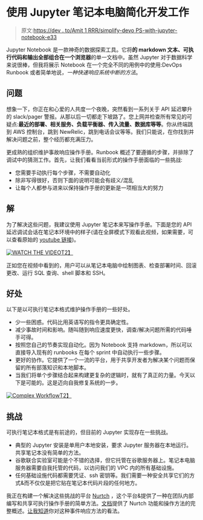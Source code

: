 # 使用 Jupyter 笔记本电脑简化开发工作

> 原文:[https://dev . to/Amit 1 RRR/simplify-devo PS-with-jupyter-notebook-e33](https://dev.to/amit1rrr/simplify-devops-with-jupyter-notebook-e33)

Jupyter Notebook 是一款神奇的数据探索工具。它将**的 markdown 文本、可执行代码和输出全部组合在一个浏览器**的单一文档中。虽然 Jupyter 对于数据科学来说很棒，但我将展示 Notebook 在一个完全不同的用例中的使用:DevOps Runbook 或者简单地说，*一种快速响应系统中断的方法*。

## [](#problem)问题

想象一下，你正在和心爱的人共度一个夜晚，突然看到一系列关于 API 延迟攀升的 slack/pager 警报。从那以后一切都走下坡路了。您上网并检查所有常见的可疑点:**最近的部署、相关服务、负载平衡器、传入流量、数据库等等**。你从终端跳到 AWS 控制台，跳到 NewRelic，跳到电话会议等等。我们只能说，在你找到并解决问题之前，整个经历都充满压力。

更成熟的组织维护事故响应操作手册。Runbook 概述了要遵循的步骤，并排除了调试中的猜测工作。首先，让我们看看当前形式的操作手册面临的一些挑战:

*   您需要手动执行每个步骤，不需要自动化
*   除非写得很好，否则下面的说明可能会有歧义/混乱
*   让每个人都参与进来以保持操作手册的更新是一项相当大的努力

## [](#solution)解

为了解决这些问题，我建议使用 Jupyter 笔记本来写操作手册。下面是您的 API 延迟调试会话在笔记本环境中的样子(请在全屏模式下观看此视频，如果需要，可以查看原始的 [youtube 链接](https://www.youtube.com/watch?v=vvLXSAHCGF8&feature=youtu.be&showinfo=1&rel=0))。

[![WATCH THE VIDEO](../Images/871cf838df3f0389066c56c07274c78e.png)T2】](https://www.youtube.com/watch?v=vvLXSAHCGF8)

正如您在视频中看到的，用户可以从笔记本电脑中绘制图表、检查部署时间、回滚更改、运行 SQL 查询、shell 脚本和 SSH。

## [](#benefits)好处

以下是以可执行笔记本格式维护操作手册的一些好处。

*   少一些困惑。代码比用英语写的指令更具确定性。
*   减少事故时间和影响。随叫随到响应速度更快，调查/解决问题所需的代码唾手可得。
*   按照您自己的节奏实现自动化。因为 Notebook 支持 markdown，所以可以直接导入现有的 runbooks 在每个 sprint 中自动执行一些步骤。
*   更好的协作。它提供了一个一流的平台，用于共享开发者为解决某个问题而保留的所有部落知识和本地脚本。
*   当我们将单个步骤结合起来构建更复杂的逻辑时，就有了真正的力量。今天以下是可能的。这是迈向自我修复系统的一步。

[![Complex Workflow](../Images/b8da2990ef143619ad0868496cc55b28.png)T2】](https://res.cloudinary.com/practicaldev/image/fetch/s--m5sc1sn5--/c_limit%2Cf_auto%2Cfl_progressive%2Cq_auto%2Cw_880/https://uploads-ssl.webflow.com/5adf07174a787c7249ade79f/5b0ff5c76249257adda9ed3b_screen-shot-2018-03-27-at-10-08-18-am.png)

## [](#challenges)挑战

可执行笔记本格式是有前途的，但目前的 Jupyter 实现存在一些挑战。

*   典型的 Jupyter 安装是单用户本地安装，要求 Jupyter 服务器在本地运行。共享笔记本没有简单的方法。
*   谷歌联合实验室可能是个不错的选择，但它托管在谷歌服务器上。笔记本电脑服务器需要自我托管的代码，以访问我们的 VPC 内的所有基础设施。
*   任何基础设施代码都需要凭证、ssh 密钥等。我们需要一种安全共享它们的方式&而不仅仅是把它贴在笔记本代码片段的任何地方。

我正在构建一个解决这些挑战的平台 [Nurtch](http://nurtch.com) ，这个平台&提供了一种在团队内部编写和共享可执行操作手册的简单方法。[文档](http://docs.nurtch.com)提供了 Nurtch 功能和操作方法的完整概述。[让我知道](mailto:amit@nurtch.com)你对这种事件响应方法的看法。